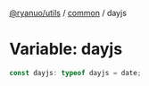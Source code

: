[@ryanuo/utils](../../index.md) / [common](../index.md) / dayjs

# Variable: dayjs

```ts
const dayjs: typeof dayjs = date;
```
